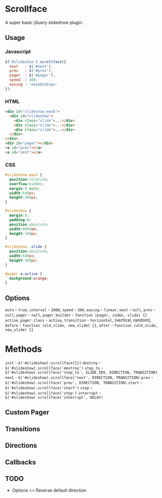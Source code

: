 # Scrollface

A super basic jQuery slideshow plugin.

## Usage

### Javascript

```js
$('#slideshow').scrollface({
  next   : $('#next'),
  prev   : $('#prev'),
  pager  : $('#pager'),
  speed  : 400,
  easing : 'easeOutExpo'
});
```

### HTML

```html
<div id="slideshow_mask">
  <div id="slideshow">
    <div class="slide">...</div>
    <div class="slide">...</div>
    <div class="slide">...</div>
  </div>
</div>
<div id="pager"></div>
<a id="prev"></a>
<a id="next"></a>
```
### CSS

```css
#slideshow_mask {
  position:relative;
  overflow:hidden;
  margin:0 auto;
  width:640px;
  height:300px;
}

#slideshow {
  margin:0;
  padding:0;
  position:absolute;
  width:9999em;
  height:140px;
}

#slideshow .slide {
  position:absolute;
  width:640px;
  height:300px;
}

#pager a.active {
  background:orange;
}
```

## Options

`auto`               - `true`,
`interval`           - `2000`,
`speed`              - `300`,
`easing`             - `linear`,
`next`               - `null`,
`prev`               - `null`,
`pager`              - `null`,
`pager_builder`      - `function (pager, index, slide) {}`
`active_pager_class` - `active`,
`transition`         - `horizontal`, (vertical, random),
`before`             - `function (old_slide, new_slide) {}`,
`after`              - `function (old_slide, new_slide) {}`

# Methods

`init`      - `$('#slideshow).scrollface({})`
`destroy`   - `$('#slideshow).scrollface('destroy')`
`step_to`   - `$('#slideshow).scrollface('step_to', SLIDE_IDX, DIRECTION, TRANSITION)`
`next`      - `$('#slideshow).scrollface('next', DIRECTION, TRANSITION)`
`prev`      - `$('#slideshow).scrollface('prev', DIRECTION, TRANSITION)`
`start`     - `$('#slideshow).scrollface('start')`
`stop`      - `$('#slideshow).scrollface('stop')`
`interrupt` - `$('#slideshow).scrollface('interrupt', DELAY)`

## Custom Pager

## Transitions

## Directions

## Callbacks

## TODO

* Options << Reverse default direction 



